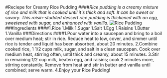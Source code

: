 #Reciepe for Creamy Rice Pudding
####*Rice pudding is a creamy mixture of rice and milk that is cooked until it's thick and soft. It can be sweet or savory. This raisin-studded dessert rice pudding is thickened with an egg, sweetened with sugar, and enhanced with vanilla.*
![Rice Pudding](https://www.momontimeout.com/wp-content/uploads/2021/08/rice-pudding-title.jpeg)
###Ingredients
####1.Rice
1.Milk
1.Sugar
1.Salt
1.Egg
1.Raisins
1.Butter
1.Vanilla
###Directions
####1.Pour water into a saucepan and bring to a boil over medium heat; stir in rice. Reduce heat to low, cover, and simmer until rice is tender and liquid has been absorbed, about 20 minutes.
2.Combine cooked rice, 1 1/2 cups milk, sugar, and salt in a clean saucepan. Cook over medium heat, stirring often, until thick and creamy, about 15 minutes.
3.Stir in remaining 1/2 cup milk, beaten egg, and raisins; cook 2 minutes more, stirring constantly. Remove from heat and stir in butter and vanilla until combined; serve warm.
4.Enjoy your Rice Pudding!